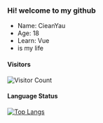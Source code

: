 ### Hi! welcome to my github

+ Name: CieanYau
+ Age:  18
+ Learn: Vue
+ <Clannad> is my life
#### Visitors
![Visitor Count](https://profile-counter.glitch.me/CieanYau/count.svg)

#### Language Status
[![Top Langs](https://github-readme-stats.vercel.app/api/top-langs/?username=CieanYau)](https://github.com/CieanYau/github-readme-stats)
